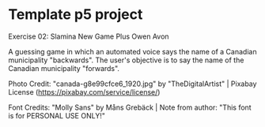 # Template p5 project

Exercise 02: Slamina New Game Plus
Owen Avon

A guessing game in which an automated voice says the name of a Canadian municipality "backwards". The user's objective is to say the name of the Canadian municipality "forwards".

Photo Credit:
"canada-g8e99cfce6_1920.jpg" by "TheDigitalArtist" | Pixabay License (https://pixabay.com/service/license/)

Font Credits:
"Molly Sans" by Måns Grebäck | Note from author: "This font is for PERSONAL USE ONLY!"
